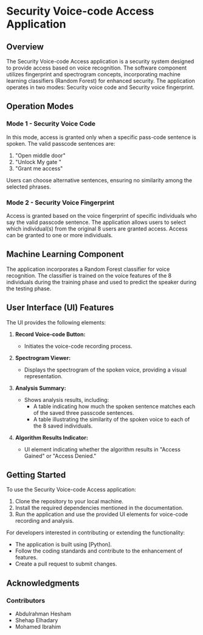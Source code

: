 # Security Voice-code Access Application

## Overview

The Security Voice-code Access application is a security system designed to provide access based on voice recognition. The software component utilizes fingerprint and spectrogram concepts, incorporating machine learning classifiers (Random Forest) for enhanced security. The application operates in two modes: Security voice code and Security voice fingerprint.

## Operation Modes

### Mode 1 - Security Voice Code

In this mode, access is granted only when a specific pass-code sentence is spoken. The valid passcode sentences are:
1. "Open middle door"
2. "Unlock My gate "
3. "Grant me access"

Users can choose alternative sentences, ensuring no similarity among the selected phrases.

### Mode 2 - Security Voice Fingerprint

Access is granted based on the voice fingerprint of specific individuals who say the valid passcode sentence. The application allows users to select which individual(s) from the original 8 users are granted access. Access can be granted to one or more individuals.

## Machine Learning Component

The application incorporates a Random Forest classifier for voice recognition. The classifier is trained on the voice features of the 8 individuals during the training phase and used to predict the speaker during the testing phase.

## User Interface (UI) Features

The UI provides the following elements:

1. **Record Voice-code Button:**
   - Initiates the voice-code recording process.

2. **Spectrogram Viewer:**
   - Displays the spectrogram of the spoken voice, providing a visual representation.

3. **Analysis Summary:**
   - Shows analysis results, including:
      - A table indicating how much the spoken sentence matches each of the saved three passcode sentences.
      - A table illustrating the similarity of the spoken voice to each of the 8 saved individuals.

4. **Algorithm Results Indicator:**
   - UI element indicating whether the algorithm results in "Access Gained" or "Access Denied."

## Getting Started

To use the Security Voice-code Access application:

1. Clone the repository to your local machine.
2. Install the required dependencies mentioned in the documentation.
3. Run the application and use the provided UI elements for voice-code recording and analysis.




For developers interested in contributing or extending the functionality:

- The application is built using [Python].
- Follow the coding standards and contribute to the enhancement of features.
- Create a pull request to submit changes.


## Acknowledgments

### Contributors

- Abdulrahman Hesham
- Shehap Elhadary
- Mohamed Ibrahim

